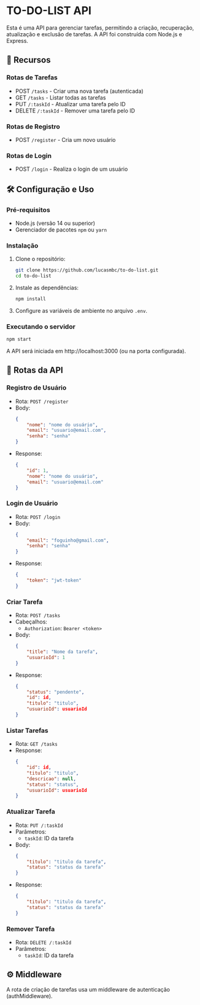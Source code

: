 # TO-DO-LIST API

Esta é uma API para gerenciar tarefas, permitindo a criação, recuperação, atualização e exclusão de tarefas. A API foi construída com Node.js e Express.

## :rocket: Recursos

### Rotas de Tarefas

-   POST `/tasks` - Criar uma nova tarefa (autenticada)
-   GET `/tasks` - Listar todas as tarefas
-   PUT `/:taskId` - Atualizar uma tarefa pelo ID
-   DELETE `/:taskId` - Remover uma tarefa pelo ID

### Rotas de Registro

-   POST `/register` - Cria um novo usuário

### Rotas de Login

-   POST `/login` - Realiza o login de um usuário

## :hammer_and_wrench: Configuração e Uso

### Pré-requisitos

-   Node.js (versão 14 ou superior)
-   Gerenciador de pacotes `npm` ou `yarn`

### Instalação

1. Clone o repositório:
    ```bash
    git clone https://github.com/lucasmbc/to-do-list.git
    cd to-do-list
    ```
2. Instale as dependências:
    ```bash
    npm install
    ```
3. Configure as variáveis de ambiente no arquivo `.env`.

### Executando o servidor

```bash
npm start
```

A API será iniciada em http://localhost:3000 (ou na porta configurada).

## :link: Rotas da API

### Registro de Usuário

-   Rota: `POST /register`
-   Body:
    ```json
    {
        "nome": "nome do usuário",
        "email": "usuario@email.com",
        "senha": "senha"
    }
    ```
-   Response:
    ```json
    {
        "id": 1,
        "nome": "nome do usuário",
        "email": "usuario@email.com"
    }
    ```

### Login de Usuário

-   Rota: `POST /login`
-   Body:
    ```json
    {
        "email": "foguinho@gmail.com",
        "senha": "senha"
    }
    ```
-   Response:
    ```json
    {
        "token": "jwt-token"
    }
    ```

### Criar Tarefa

-   Rota: `POST /tasks`
-   Cabeçalhos:
    -   `Authorization`: `Bearer <token>`
-   Body:
    ```json
    {
        "title": "Nome da tarefa",
        "usuarioId": 1
    }
    ```
-   Response:
    ```json
    {
        "status": "pendente",
        "id": id,
        "titulo": "titulo",
        "usuarioId": usuarioId
    }
    ```

### Listar Tarefas

-   Rota: `GET /tasks`
-   Response:
    ```json
    {
        "id": id,
    	"titulo": "titulo",
    	"descricao": null,
    	"status": "status",
    	"usuarioId": usuarioId
    }
    ```

### Atualizar Tarefa

-   Rota: `PUT /:taskId`
-   Parâmetros:
    -   `taskId`: ID da tarefa
-   Body:
    ```json
    {
        "titulo": "titulo da tarefa",
        "status": "status da tarefa"
    }
    ```
-   Response:
    ```json
    {
        "titulo": "titulo da tarefa",
        "status": "status da tarefa"
    }
    ```

### Remover Tarefa

-   Rota: `DELETE /:taskId`
-   Parâmetros:
    -   `taskId`: ID da tarefa

## :gear: Middleware

A rota de criação de tarefas usa um middleware de autenticação (authMiddleware).
